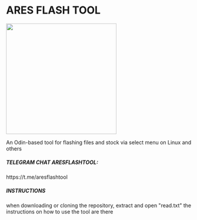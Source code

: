 # ARES FLASH TOOL
<img
src="https://github.com/user-attachments/assets/1539e7af-611a-4c4e-8b9e-f82b6cc67287"
  width="300"
  height="300"
  />

An Odin-based tool for flashing files and stock via select menu on Linux
and others
<h5>TELEGRAM CHAT ARESFLASHTOOL:</h5>
https://t.me/aresflashtool

<h5>INSTRUCTIONS</h5>
<p>
  when downloading or cloning the repository, extract and open "read.txt" the instructions on how to use the tool are there
</p>
